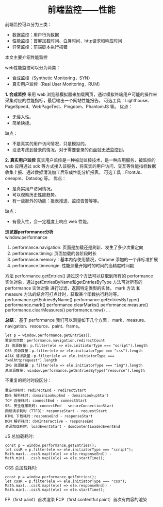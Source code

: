 # <center>**前端监控——性能**</center>
<article align="left" padding="0 12px">

前端监控可以分为三类：
* 数据监控：用户行为数据
* 性能监控：首屏加载时间、白屏时间、http请求和响应时间
* 异常监控：前端脚本执行报错

本文主要介绍性能监控

web性能监控可以分为两类：
* 合成监控（Synthetic Monitoring，SYN）
* 真实用户监控（Real User Monitoring，RUM）

**1. 合成监控**
采用 web 浏览器模拟器来加载网页，通过模拟终端用户可能的操作来采集对应的性能指标，最后输出一个网站性能报告。
可选工具：Lighthouse、PageSpeed、WebPageTest、Pingdom、PhantomJS 等。
优点：
* 无侵入性。
* 简单快捷。  

缺点：
* 不是真实的用户访问情况，只是模拟的。
* 没法考虑到登录的情况，对于需要登录的页面就无法监控到。

**2. 真实用户监控**
真实用户监控是一种被动监控技术，是一种应用服务，被监控的 web 应用通过 sdk 等方式接入该服务，将真实的用户访问、交互等性能指标数据收集上报、通过数据清洗加工后形成性能分析报表。
可选工具：FrontJs、oneapm、Datadog 等。
优点：
* 是真实用户访问情况。
* 可以观察历史性能趋势。
* 有一些额外的功能：报表推送、监控告警等等。  

缺点：
* 有侵入性，会一定程度上响应 web 性能。  

**浏览器performance分析**  
window.performance
1. performance.navigation: 页面是加载还是刷新、发生了多少次重定向
2. performance.timing: 页面加载的各阶段时长
3. performance.memory：基本内存使用情况，Chrome 添加的一个非标准扩展
4. performance.timeorigin: 性能测量开始时的时间的高精度时间戳  

方法
performance.getEntries()
通过这个方法可以获取到所有的 performance 实体对象，通过getEntriesByName和getEntriesByType 方法可对所有的 performance 实体对象 进行过滤，返回特定类型的实体。
mark 方法 和 measure 方法的结合可打点计时，获取某个函数执行耗时等。
performance.getEntriesByName()
performance.getEntriesByType()
performance.mark()
performance.clearMarks()
performance.measure()
performance.clearMeasures()
performance.now() ...

**总结**：
基于 performance 我们可以测量如下几个方面：
mark、measure、navigation、resource、paint、frame。
```
let p = window.performance.getEntries();
重定向次数：performance.navigation.redirectCount
JS 资源数量: p.filter(ele => ele.initiatorType === "script").length
CSS 资源数量：p.filter(ele => ele.initiatorType === "css").length
AJAX 请求数量：p.filter(ele => ele.initiatorType === "xmlhttprequest").length
IMG 资源数量：p.filter(ele => ele.initiatorType === "img").length
总资源数量: window.performance.getEntriesByType("resource").length
```
不重复的耗时时段区分：
```
重定向耗时: redirectEnd - redirectStart
DNS 解析耗时: domainLookupEnd - domainLookupStart
TCP 连接耗时: connectEnd - connectStart
SSL 安全连接耗时: connectEnd - secureConnectionStart
网络请求耗时 (TTFB): responseStart - requestStart
HTML 下载耗时：responseEnd - responseStart
DOM 解析耗时: domInteractive - responseEnd
资源加载耗时: loadEventStart - domContentLoadedEventEnd

```
JS 总加载耗时:
```
const p = window.performance.getEntries();
let cssR = p.filter(ele => ele.initiatorType === "script");
Math.max(...cssR.map((ele) => ele.responseEnd)) - Math.min(...cssR.map((ele) => ele.startTime));
```
CSS 总加载耗时:
```
const p = window.performance.getEntries();
let cssR = p.filter(ele => ele.initiatorType === "css");
Math.max(...cssR.map((ele) => ele.responseEnd)) - Math.min(...cssR.map((ele) => ele.startTime));
```
FP（first paint）首次渲染
FCP（first contentful paint）首次有内容的渲染



